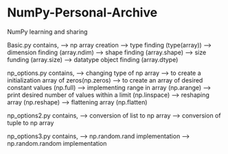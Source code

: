 # NumPy-Personal-Archive
NumPy learning and sharing


Basic.py contains,
--> np array creation
--> type finding (type(array))
--> dimension finding (array.ndim)
--> shape finding (array.shape)
--> size funding (array.size)
--> datatype object finding (array.dtype)

np_options.py contains,
--> changing type of np array
--> to create a initialization array of zeros(np.zeros)
--> to create an array of desired constant values  (np.full)
--> implementing range in array (np.arange)
--> print desired number of values within a limit (np.linspace)
--> reshaping array (np.reshape)
--> flattening array (np.flatten)

np_options2.py contains,
--> conversion of list to np array
--> conversion of tuple to np array

np_options3.py contains,
--> np.random.rand implementation
--> np.random.random implementation
